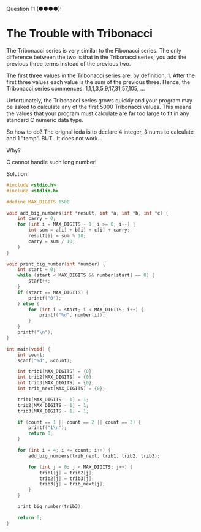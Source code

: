 Question 11 (●●●●):
# The Trouble with Tribonacci

The Tribonacci series is very similar to the Fibonacci series. 
The only difference between the two is that in the Tribonacci series, 
you add the previous three terms instead of the previous two.

The first three values in the Tribonacci series are, by definition, 1.
After the first three values each value is the sum of the previous three.
Hence, the Tribonacci series commences: 1,1,1,3,5,9,17,31,57,105, ...

Unfortunately, the Tribonacci series grows quickly and your program may be asked to calculate any of the first 5000 Tribonacci values.
This means the values that your program must calculate are far too large to fit in any standard C numeric data type.

So how to do?
The orignal ieda is to declare 4 integer, 3 nums to calculate and 1 "temp".
BUT...It does not work...

Why?

C cannot handle such long number!

Solution:

```C
#include <stdio.h>
#include <stdlib.h>

#define MAX_DIGITS 1500

void add_big_numbers(int *result, int *a, int *b, int *c) {
    int carry = 0;
    for (int i = MAX_DIGITS - 1; i >= 0; i--) {
        int sum = a[i] + b[i] + c[i] + carry;
        result[i] = sum % 10;
        carry = sum / 10;
    }
}

void print_big_number(int *number) {
    int start = 0;
    while (start < MAX_DIGITS && number[start] == 0) {
        start++;
    }
    if (start == MAX_DIGITS) {
        printf("0");
    } else {
        for (int i = start; i < MAX_DIGITS; i++) {
            printf("%d", number[i]);
        }
    }
    printf("\n");
}

int main(void) {
    int count;
    scanf("%d", &count);

    int trib1[MAX_DIGITS] = {0};
    int trib2[MAX_DIGITS] = {0};
    int trib3[MAX_DIGITS] = {0};
    int trib_next[MAX_DIGITS] = {0};

    trib1[MAX_DIGITS - 1] = 1;
    trib2[MAX_DIGITS - 1] = 1;
    trib3[MAX_DIGITS - 1] = 1;

    if (count == 1 || count == 2 || count == 3) {
        printf("1\n");
        return 0;
    }

    for (int i = 4; i <= count; i++) {
        add_big_numbers(trib_next, trib1, trib2, trib3);

        for (int j = 0; j < MAX_DIGITS; j++) {
            trib1[j] = trib2[j];
            trib2[j] = trib3[j];
            trib3[j] = trib_next[j];
        }
    }

    print_big_number(trib3);

    return 0;	
}

```







